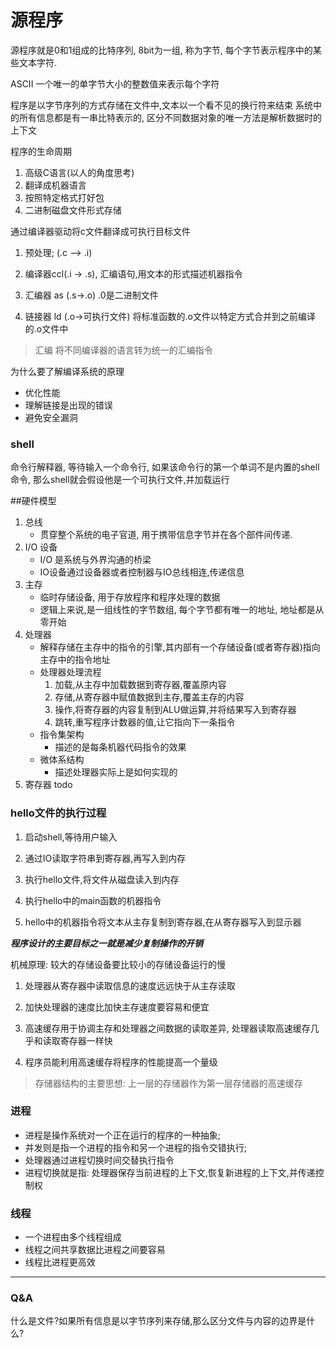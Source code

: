 # 源程序

源程序就是0和1组成的比特序列, 8bit为一组, 称为字节, 每个字节表示程序中的某些文本字符.

ASCII
一个唯一的单字节大小的整数值来表示每个字符

程序是以字节序列的方式存储在文件中,文本以一个看不见的换行符来结束
系统中的所有信息都是有一串比特表示的, 区分不同数据对象的唯一方法是解析数据时的上下文

程序的生命周期

1. 高级C语言(以人的角度思考)
2. 翻译成机器语言
3. 按照特定格式打好包
4. 二进制磁盘文件形式存储

通过编译器驱动将c文件翻译成可执行目标文件

1. 预处理; (.c --> .i)

2. 编译器ccl(.i -> .s), 汇编语句,用文本的形式描述机器指令

3. 汇编器 as (.s->.o) .0是二进制文件

4. 链接器 ld (.o->可执行文件) 将标准函数的.o文件以特定方式合并到之前编译的.o文件中

> 汇编
> 将不同编译器的语言转为统一的汇编指令


为什么要了解编译系统的原理

- 优化性能
- 理解链接是出现的错误
- 避免安全漏洞

### shell

命令行解释器, 等待输入一个命令行, 如果该命令行的第一个单词不是内置的shell命令, 那么shell就会假设他是一个可执行文件,并加载运行

##硬件模型

1. 总线
   - 贯穿整个系统的电子官道, 用于携带信息字节并在各个部件间传递.
2. I/O 设备
   - I/O 是系统与外界沟通的桥梁
   - IO设备通过设备器或者控制器与IO总线相连,传递信息
3. 主存
   - 临时存储设备, 用于存放程序和程序处理的数据
   - 逻辑上来说,是一组线性的字节数组, 每个字节都有唯一的地址, 地址都是从零开始
4. 处理器
   - 解释存储在主存中的指令的引擎,其内部有一个存储设备(或者寄存器)指向主存中的指令地址
   - 处理器处理流程
        1. 加载,从主存中加载数据到寄存器,覆盖原内容
        2. 存储,从寄存器中赋值数据到主存,覆盖主存的内容
        3. 操作,将寄存器的内容复制到ALU做运算,并将结果写入到寄存器
        4. 跳转,重写程序计数器的值,让它指向下一条指令
   - 指令集架构
     - 描述的是每条机器代码指令的效果
   - 微体系结构
     - 描述处理器实际上是如何实现的
5. 寄存器 todo

### hello文件的执行过程

1. 启动shell,等待用户输入

2. 通过IO读取字符串到寄存器,再写入到内存

3. 执行hello文件,将文件从磁盘读入到内存

4. 执行hello中的main函数的机器指令

5. hello中的机器指令将文本从主存复制到寄存器,在从寄存器写入到显示器

***程序设计的主要目标之一就是减少复制操作的开销***

机械原理: 较大的存储设备要比较小的存储设备运行的慢

 1. 处理器从寄存器中读取信息的速度远远快于从主存读取

 2. 加快处理器的速度比加快主存速度要容易和便宜

 3. 高速缓存用于协调主存和处理器之间数据的读取差异, 处理器读取高速缓存几乎和读取寄存器一样快

 4. 程序员能利用高速缓存将程序的性能提高一个量级

> 存储器结构的主要思想: 上一层的存储器作为第一层存储器的高速缓存

### 进程

- 进程是操作系统对一个正在运行的程序的一种抽象;
- 并发则是指一个进程的指令和另一个进程的指令交错执行;
- 处理器通过进程切换时间交替执行指令
- 进程切换就是指: 处理器保存当前进程的上下文,恢复新进程的上下文,并传递控制权

### 线程

- 一个进程由多个线程组成
- 线程之间共享数据比进程之间要容易
- 线程比进程更高效
  
----

### Q&A

什么是文件?如果所有信息是以字节序列来存储,那么区分文件与内容的边界是什么?